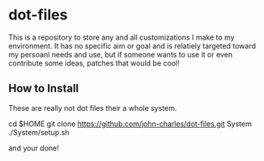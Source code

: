 # dot-files

This is a repository to store any and all customizations I make to my environment. It has no specific aim or goal and is relatiely targeted toward my persoanl needs and use, but if someone wants to use it or even contribute some ideas, patches that would be cool!

## How to Install

These are really not dot files their a whole system.

cd $HOME
git clone https://github.com/john-charles/dot-files.git System
./System/setup.sh

and your done!

